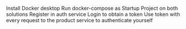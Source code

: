 Install Docker desktop
Run docker-compose as Startup Project on both solutions
Register in auth service
Login to obtain a token
Use token with every request to the product service to authenticate yourself
